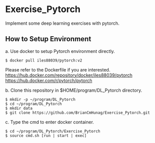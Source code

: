 # Exercise_Pytorch
Implement some deep learning exercises with pytorch.

## How to Setup Environment
a. Use docker to setup Pytorch environment directly.
```
$ docker pull iles88039/pytorch:v2
```
Please refer to the Dockerfile if you are interested.
https://hub.docker.com/repository/docker/iles88039/pytorch
https://hub.docker.com/r/pytorch/pytorch

b. Clone this repository in $HOME/program/DL_Pytorch directory.
```
$ mkdir -p ~/program/DL_Pytorch
$ cd ~/program/DL_Pytorch
$ mkdir data
$ git clone https://github.com/BrianCmHunag/Exercise_Pytorch.git
```
c. Type the cmd to enter docker container.
```
$ cd ~/program/DL_Pytorch/Exercise_Pytorch
$ source cmd.sh [run | start | exec]
```
